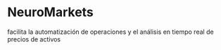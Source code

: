 # NeuroMarkets
facilita la automatización de operaciones y el análisis en tiempo real de precios de activos
